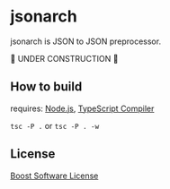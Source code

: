 # jsonarch

jsonarch is JSON to JSON preprocessor.

🚧 UNDER CONSTRUCTION 🚧

## How to build

requires: [Node.js](https://nodejs.org/), [TypeScript Compiler](https://www.npmjs.com/package/typescript)

`tsc -P .` or `tsc -P . -w`

## License

[Boost Software License](LICENSE_1_0.txt)
